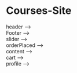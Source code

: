 # Courses-Site
header --><br>
Footer -->
<br>
slider -->
<br>
orderPlaced -->
<br>
content -->
<br>
cart -->
<br>
profile -->
